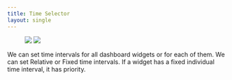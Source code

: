 ```yaml
---
title: Time Selector
layout: single
---
```


<figure class="half">
    <a href="{{ '/assets/images/time_selector_1.png' | relative_url }}"><img src="{{ '/assets/images/time_selector_1.png' | relative_url }}"></a>
    <a href="{{ '/assets/images/time_selector_2.png' | relative_url }}"><img src="{{ '/assets/images/time_selector_2.png' | relative_url }}"></a>
    <figcaption></figcaption>
</figure>


We can set time intervals for all dashboard widgets or for each of them. We can set Relative or Fixed time intervals. If a widget has a fixed individual time interval, it has priority.
